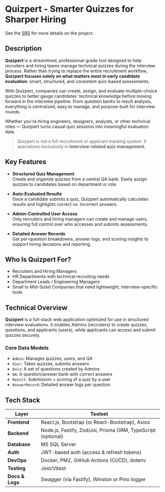 # Quizpert - Smarter Quizzes for Sharper Hiring

See the [SRS](docs/Quizpert_SRS.md) for more details on the project.

## Description

**Quizpert** is a streamlined, professional-grade tool designed to help recruiters and hiring teams manage technical quizzes during the interview process. Rather than trying to replace the entire recruitment workflow, **Quizpert focuses solely on what matters most in early candidate evaluation**: smart, structured, and consistent quiz-based assessments.

With Quizpert, companies can create, assign, and evaluate multiple-choice quizzes to better gauge candidates' technical knowledge before moving forward in the interview pipeline. From question banks to result analysis, everything is centralized, easy to manage, and purpose-built for interview rounds.

Whether you're hiring engineers, designers, analysts, or other technical roles — Quizpert turns casual quiz sessions into meaningful evaluation data.

> Quizpert is not a full recruitment or applicant tracking system. It specializes exclusively in **interview-related quiz management**.

## Key Features

- **Structured Quiz Management**  
  Create and organize quizzes from a central QA bank. Easily assign quizzes to candidates based on department or role.

- **Auto-Evaluated Results**  
  Once a candidate submits a quiz, Quizpert automatically calculates results and highlights correct vs. incorrect answers.

- **Admin-Controlled User Access**  
  Only recruiters and hiring managers can create and manage users, ensuring full control over who accesses and submits assessments.

- **Detailed Answer Records**  
  Get per-question breakdowns, answer logs, and scoring insights to support hiring decisions and reporting.

## Who Is Quizpert For?

- Recruiters and Hiring Managers  
- HR Departments with technical recruiting needs  
- Department Leads / Engineering Managers  
- Small to Mid-Sized Companies that need lightweight, interview-specific tools

## Technical Overview

**Quizpert** is a full-stack web application optimized for use in structured interview evaluations. It enables Admins (recruiters) to create quizzes, questions, and applicants (users), while applicants can access and submit quizzes securely.

### Core Data Models

- `Admin`: Manages quizzes, users, and QA
- `User`: Takes quizzes, submits answers
- `Quiz`: A set of questions created by Admins
- `QA`: A question/answer bank with correct answers
- `Result`: Submission + scoring of a quiz by a user
- `AnswerRecord`: Detailed answer logs per question

## Tech Stack

| Layer           | Toolset                                                      |
| --------------- | ------------------------------------------------------------ |
| **Frontend**    | React.js, Bootstrap (or React-Bootstrap), Axios              |
| **Backend**     | Node.js, Fastify, Zod/Joi, Prisma ORM, TypeScript (optional) |
| **Database**    | MS SQL Server                                                |
| **Auth**        | JWT-based auth (access & refresh tokens)                     |
| **DevOps**      | Docker, PM2, GitHub Actions (CI/CD), dotenv                  |
| **Testing**     | Jest/Vitest                                                  |
| **Docs & Logs** | Swagger (via Fastify), Winston or Pino logger                |
